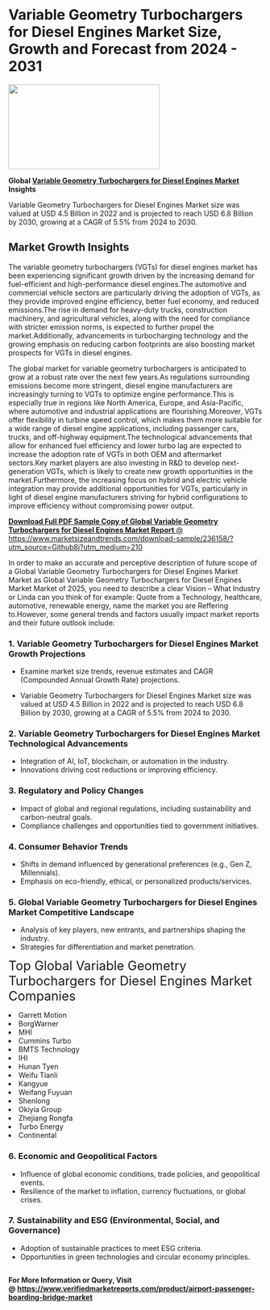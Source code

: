 <H1>Variable Geometry Turbochargers for Diesel Engines Market Size, Growth and Forecast from 2024 - 2031</H1><img class="aligncenter size-medium wp-image-584254" src="https://thirdeyenews.in/wp-content/uploads/2024/09/Global-Market-Research-300x168.jpeg" alt="" width="300" height="168" /><p><strong>Global&nbsp;<a href="https://www.marketsizeandtrends.com/download-sample/236158/?utm_source=Github8j?utm_medium=210">Variable Geometry Turbochargers for Diesel Engines Market</a> Insights</strong></p><p>Variable Geometry Turbochargers for Diesel Engines Market size was valued at USD 4.5 Billion in 2022 and is projected to reach USD 6.8 Billion by 2030, growing at a CAGR of 5.5% from 2024 to 2030.</p><p><h2>Market Growth Insights</h2> <p>The variable geometry turbochargers (VGTs) for diesel engines market has been experiencing significant growth driven by the increasing demand for fuel-efficient and high-performance diesel engines.The automotive and commercial vehicle sectors are particularly driving the adoption of VGTs, as they provide improved engine efficiency, better fuel economy, and reduced emissions.The rise in demand for heavy-duty trucks, construction machinery, and agricultural vehicles, along with the need for compliance with stricter emission norms, is expected to further propel the market.Additionally, advancements in turbocharging technology and the growing emphasis on reducing carbon footprints are also boosting market prospects for VGTs in diesel engines.</p> <p><a href="#"></a></p> <p>The global market for variable geometry turbochargers is anticipated to grow at a robust rate over the next few years.As regulations surrounding emissions become more stringent, diesel engine manufacturers are increasingly turning to VGTs to optimize engine performance.This is especially true in regions like North America, Europe, and Asia-Pacific, where automotive and industrial applications are flourishing.Moreover, VGTs offer flexibility in turbine speed control, which makes them more suitable for a wide range of diesel engine applications, including passenger cars, trucks, and off-highway equipment.The technological advancements that allow for enhanced fuel efficiency and lower turbo lag are expected to increase the adoption rate of VGTs in both OEM and aftermarket sectors.Key market players are also investing in R&D to develop next-generation VGTs, which is likely to create new growth opportunities in the market.Furthermore, the increasing focus on hybrid and electric vehicle integration may provide additional opportunities for VGTs, particularly in light of diesel engine manufacturers striving for hybrid configurations to improve efficiency without compromising power output.</p> <p><a href="#"></p><p><span class=""><strong>Download Full PDF Sample Copy of Global Variable Geometry Turbochargers for Diesel Engines Market Report</strong> @ <a href="https://www.marketsizeandtrends.com/download-sample/236158/?utm_source=Github8j?utm_medium=210" target="_blank">https://www.marketsizeandtrends.com/download-sample/236158/?utm_source=Github8j?utm_medium=210</a></span></p><p>In order to make an accurate and perceptive description of future scope of a Global&nbsp;Variable Geometry Turbochargers for Diesel Engines Market Market as Global&nbsp;Variable Geometry Turbochargers for Diesel Engines Market Market of 2025, you need to describe a clear Vision &ndash; What Industry or Linda can you think of for example: Quote from a Technology, healthcare, automotive, renewable energy, name the market you are Reffering to.However, some general trends and factors usually impact market reports and their future outlook include:</p><h3>1.&nbsp;<strong>Variable Geometry Turbochargers for Diesel Engines Market Growth Projections</strong></h3><ul><li>Examine market size trends, revenue estimates and CAGR (Compounded Annual Growth Rate) projections.</li><li><p>Variable Geometry Turbochargers for Diesel Engines Market size was valued at USD 4.5 Billion in 2022 and is projected to reach USD 6.8 Billion by 2030, growing at a CAGR of 5.5% from 2024 to 2030.</p></li></ul><h3>2.&nbsp;<strong>Variable Geometry Turbochargers for Diesel Engines Market Technological Advancements</strong></h3><ul><li>Integration of AI, IoT, blockchain, or automation in the industry.</li><li>Innovations driving cost reductions or improving efficiency.</li></ul><h3>3.&nbsp;<strong>Regulatory and Policy Changes</strong></h3><ul><li>Impact of global and regional regulations, including sustainability and carbon-neutral goals.</li><li>Compliance challenges and opportunities tied to government initiatives.</li></ul><h3>4.&nbsp;<strong>Consumer Behavior Trends</strong></h3><ul><li>Shifts in demand influenced by generational preferences (e.g., Gen Z, Millennials).</li><li>Emphasis on eco-friendly, ethical, or personalized products/services.</li></ul><h3>5.&nbsp;<strong>Global Variable Geometry Turbochargers for Diesel Engines Market Competitive Landscape</strong></h3><ul><li>Analysis of key players, new entrants, and partnerships shaping the industry.</li><li>Strategies for differentiation and market penetration.</li></ul><p data-pm-slice="1 1 []"><span style="color: inherit; font-family: inherit; font-size: 25px;">Top Global Variable Geometry Turbochargers for Diesel Engines Market Companies</span></p><div class="" data-test-id=""><p><li>Garrett Motion</li><li> BorgWarner</li><li> MHI</li><li> Cummins Turbo</li><li> BMTS Technology</li><li> IHI</li><li> Hunan Tyen</li><li> Weifu Tianli</li><li> Kangyue</li><li> Weifang Fuyuan</li><li> Shenlong</li><li> Okiyia Group</li><li> Zhejiang Rongfa</li><li> Turbo Energy</li><li> Continental</li></p></div><h3>6.&nbsp;<strong>Economic and Geopolitical Factors</strong></h3><ul><li>Influence of global economic conditions, trade policies, and geopolitical events.</li><li>Resilience of the market to inflation, currency fluctuations, or global crises.</li></ul><h3>7.&nbsp;<strong>Sustainability and ESG (Environmental, Social, and Governance)</strong></h3><ul><li>Adoption of sustainable practices to meet ESG criteria.</li><li>Opportunities in green technologies and circular economy principles.</li></ul><h2><strong style="font-size: 14px;">For More Information or Query, Visit @&nbsp;</strong><a style="background-color: #ffffff; font-size: 14px;" href="https://www.marketsizeandtrends.com/report/variable-geometry-turbochargers-for-diesel-engines-market/" target="_blank">https://www.verifiedmarketreports.com/product/airport-passenger-boarding-bridge-market</a></h2>